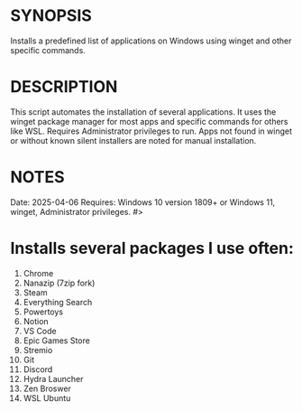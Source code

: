 # SYNOPSIS
Installs a predefined list of applications on Windows using winget and other specific commands.

# DESCRIPTION
This script automates the installation of several applications.
It uses the winget package manager for most apps and specific commands for others like WSL.
Requires Administrator privileges to run.
Apps not found in winget or without known silent installers are noted for manual installation.

# NOTES
Date:   2025-04-06
Requires: Windows 10 version 1809+ or Windows 11, winget, Administrator privileges.
#>

# Installs several packages I use often:
1. Chrome
2. Nanazip (7zip fork)
3. Steam
4. Everything Search
5. Powertoys
6. Notion
7. VS Code
8. Epic Games Store
9. Stremio
10. Git
11. Discord
12. Hydra Launcher
13. Zen Broswer
14. WSL Ubuntu
